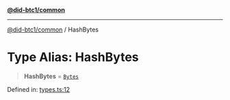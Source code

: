 [**@did-btc1/common**](../README.md)

***

[@did-btc1/common](../globals.md) / HashBytes

# Type Alias: HashBytes

> **HashBytes** = [`Bytes`](Bytes.md)

Defined in: [types.ts:12](https://github.com/dcdpr/did-btc1-js/blob/4ab6f9915d95beed9bc633644c9db1539395f512/packages/common/src/types.ts#L12)
